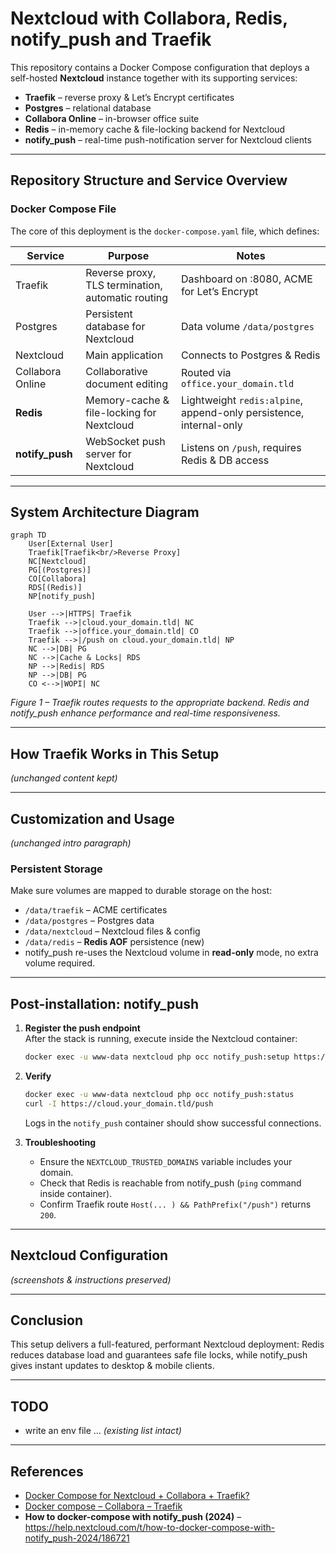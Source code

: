 # Nextcloud with Collabora, Redis, notify_push and Traefik

This repository contains a Docker Compose configuration that deploys a self-hosted **Nextcloud** instance together with its supporting services:

* **Traefik** – reverse proxy & Let’s Encrypt certificates  
* **Postgres** – relational database  
* **Collabora Online** – in-browser office suite  
* **Redis** – in-memory cache & file-locking backend for Nextcloud  
* **notify_push** – real-time push-notification server for Nextcloud clients  

---

## Repository Structure and Service Overview

### Docker Compose File

The core of this deployment is the `docker-compose.yaml` file, which defines:

| Service | Purpose | Notes |
|---------|---------|-------|
| Traefik | Reverse proxy, TLS termination, automatic routing | Dashboard on :8080, ACME for Let’s Encrypt |
| Postgres | Persistent database for Nextcloud | Data volume `/data/postgres` |
| Nextcloud | Main application | Connects to Postgres & Redis |
| Collabora Online | Collaborative document editing | Routed via `office.your_domain.tld` |
| **Redis** | Memory-cache & file-locking for Nextcloud | Lightweight `redis:alpine`, append-only persistence, internal-only |
| **notify_push** | WebSocket push server for Nextcloud | Listens on `/push`, requires Redis & DB access |

---

## System Architecture Diagram

```mermaid
graph TD
    User[External User]
    Traefik[Traefik<br/>Reverse Proxy]
    NC[Nextcloud]
    PG[(Postgres)]
    CO[Collabora]
    RDS[(Redis)]
    NP[notify_push]

    User -->|HTTPS| Traefik
    Traefik -->|cloud.your_domain.tld| NC
    Traefik -->|office.your_domain.tld| CO
    Traefik -->|/push on cloud.your_domain.tld| NP
    NC -->|DB| PG
    NC -->|Cache & Locks| RDS
    NP -->|Redis| RDS
    NP -->|DB| PG
    CO <-->|WOPI| NC
```

*Figure 1 – Traefik routes requests to the appropriate backend. Redis and notify_push enhance performance and real-time responsiveness.*

---

## How Traefik Works in This Setup
*(unchanged content kept)*

---

## Customization and Usage
*(unchanged intro paragraph)*

### Persistent Storage

Make sure volumes are mapped to durable storage on the host:

* `/data/traefik` – ACME certificates  
* `/data/postgres` – Postgres data  
* `/data/nextcloud` – Nextcloud files & config  
* `/data/redis` – **Redis AOF** persistence (new)  
* notify_push re-uses the Nextcloud volume in **read-only** mode, no extra volume required.

---

## Post-installation: notify_push

1. **Register the push endpoint**  
   After the stack is running, execute inside the Nextcloud container:

   ```bash
   docker exec -u www-data nextcloud php occ notify_push:setup https://cloud.your_domain.tld/push
   ```

2. **Verify**  
   ```bash
   docker exec -u www-data nextcloud php occ notify_push:status
   curl -I https://cloud.your_domain.tld/push
   ```
   Logs in the `notify_push` container should show successful connections.

3. **Troubleshooting**  
   * Ensure the `NEXTCLOUD_TRUSTED_DOMAINS` variable includes your domain.  
   * Check that Redis is reachable from notify_push (`ping` command inside container).  
   * Confirm Traefik route `Host(... ) && PathPrefix("/push")` returns `200`.

---

## Nextcloud Configuration
*(screenshots & instructions preserved)*

---

## Conclusion
This setup delivers a full-featured, performant Nextcloud deployment: Redis reduces database load and guarantees safe file locks, while notify_push gives instant updates to desktop & mobile clients.

---

## TODO
* write an env file … *(existing list intact)*

---

## References

* [Docker Compose for Nextcloud + Collabora + Traefik?](https://help.nextcloud.com/t/docker-compose-for-nextcloud-collabora-traefik/127733/6)
* [Docker compose – Collabora – Traefik](https://help.nextcloud.com/t/docker-compose-collabora-traefik/219975)
* **How to docker-compose with notify_push (2024)** – <https://help.nextcloud.com/t/how-to-docker-compose-with-notify_push-2024/186721>
